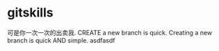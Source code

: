 # gitskills
可是你一次一次的出卖我.
CREATE a new branch is quick.
Creating a new branch is quick AND simple.
asdfasdf
